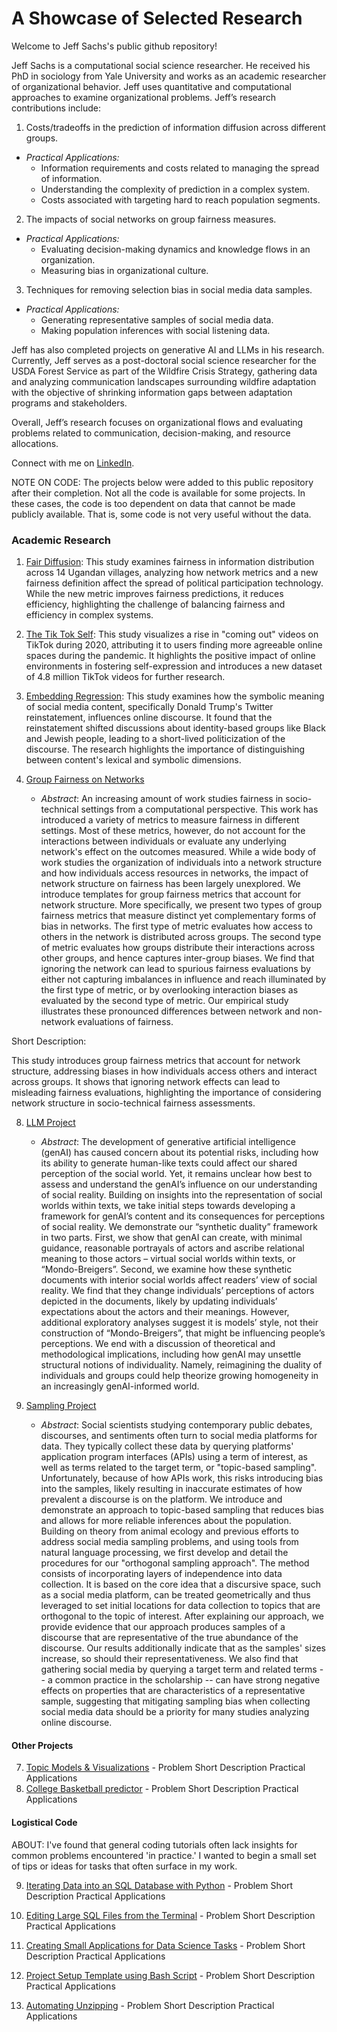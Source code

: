 # A Showcase of Selected Research 

Welcome to Jeff Sachs's public github repository! 

Jeff Sachs is a computational social science researcher. He received his PhD in sociology from Yale University and works as an academic researcher of organizational behavior. Jeff uses quantitative and computational approaches to examine organizational problems. Jeff’s research contributions include: 

 1. Costs/tradeoffs in the prediction of information diffusion across different groups.
   * _Practical Applications:_
        - Information requirements and costs related to managing the spread of information.
        - Understanding the complexity of prediction in a complex system.
        - Costs associated with targeting hard to reach population segments.
    
 2. The impacts of social networks on group fairness measures.
   * _Practical Applications:_ 
        - Evaluating decision-making dynamics and knowledge flows in an organization.
        - Measuring bias in organizational culture.
    
 3. Techniques for removing selection bias in social media data samples.
   * _Practical Applications:_ 
        - Generating representative samples of social media data. 
        - Making population inferences with social listening data. 

Jeff has also completed projects on generative AI and LLMs in his research. Currently, Jeff serves as a post-doctoral social science researcher for the USDA Forest Service as part of the Wildfire Crisis Strategy, gathering data and analyzing communication landscapes surrounding wildfire adaptation with the objective of shrinking information gaps between adaptation programs and stakeholders. 

Overall, Jeff’s research focuses on organizational flows and evaluating problems related to communication, decision-making, and resource allocations.

Connect with me on [LinkedIn](https://www.linkedin.com/in/jeffrey-sachs/).


NOTE ON CODE:
The projects below were added to this public repository after their completion. Not all the code is available for some projects. In these cases, the code is too dependent on data that cannot be made publicly available. That is, some code is not very useful without the data.


### Academic Research 

1. [Fair Diffusion](https://github.com/jsachs802/research_overview/blob/main/fair_diffusion/fair_diff_readme.md): This study examines fairness in information distribution across 14 Ugandan villages, analyzing how network metrics and a new fairness definition affect the spread of political participation technology. While the new metric improves fairness predictions, it reduces efficiency, highlighting the challenge of balancing fairness and efficiency in complex systems.


3. [The Tik Tok Self](https://github.com/jsachs802/research_overview/blob/main/tiktokself/tiktok_readme.md): This study visualizes a rise in "coming out" videos on TikTok during 2020, attributing it to users finding more agreeable online spaces during the pandemic. It highlights the positive impact of online environments in fostering self-expression and introduces a new dataset of 4.8 million TikTok videos for further research.

5. [Embedding Regression](https://github.com/jsachs802/research_overview/blob/main/embedding_reg/embed_reg_readme.md): This study examines how the symbolic meaning of social media content, specifically Donald Trump's Twitter reinstatement, influences online discourse. It found that the reinstatement shifted discussions about identity-based groups like Black and Jewish people, leading to a short-lived politicization of the discourse. The research highlights the importance of distinguishing between content's lexical and symbolic dimensions.
  
6. [Group Fairness on Networks](https://github.com/jsachs802/research_overview/blob/main/group_fairness/group_fairness.md)
   - _Abstract_: An increasing amount of work studies fairness in socio-technical settings from a computational perspective. This work has introduced a variety of metrics to measure fairness in different settings. Most of these metrics, however, do not account for the interactions between individuals or evaluate any underlying network's effect on the outcomes measured. While a wide body of work studies the organization of individuals into a network structure and how individuals access resources in networks, the impact of network structure on fairness has been largely unexplored.
We introduce templates for group fairness metrics that account for network structure. More specifically, we present two types of group fairness metrics that measure distinct yet complementary forms of bias in networks. The first type of metric evaluates how access to others in the network is distributed across groups. The second type of metric evaluates how groups distribute their interactions across other groups, and hence captures inter-group biases. We find that ignoring the network can lead to spurious fairness evaluations by either not capturing imbalances in influence and reach illuminated by the first type of metric, or by overlooking interaction biases as evaluated by the second type of metric. Our empirical study illustrates these pronounced differences between network and non-network evaluations of fairness.

Short Description: 

This study introduces group fairness metrics that account for network structure, addressing biases in how individuals access others and interact across groups. It shows that ignoring network effects can lead to misleading fairness evaluations, highlighting the importance of considering network structure in socio-technical fairness assessments.
  
8. [LLM Project](https://github.com/jsachs802/research_overview/blob/main/llm_duality/llm_duality_readme.md)
   - _Abstract_: The development of generative artificial intelligence (genAI) has caused concern about its potential risks, including how its ability to generate human-like texts could affect our shared perception of the social world. Yet, it remains unclear how best to assess and understand the genAI’s influence on our understanding of social reality. Building on insights into the representation of social worlds within texts, we take initial steps towards developing a framework for genAI’s content and its consequences for perceptions of social reality. We demonstrate our “synthetic duality” framework in two parts. First, we show that genAI can create, with minimal guidance, reasonable portrayals of actors and ascribe relational meaning to those actors – virtual social worlds within texts, or “Mondo-Breigers”. Second, we examine how these synthetic documents with interior social worlds affect readers’ view of social reality. We find that they change individuals’ perceptions of actors depicted in the documents, likely by updating individuals’ expectations about the actors and their meanings. However, additional exploratory analyses suggest it is models’ style, not their construction of “Mondo-Breigers”, that might be influencing people’s perceptions. We end with a discussion of theoretical and methodological implications, including how genAI may unsettle structural notions of individuality. Namely, reimagining the duality of individuals and groups could help theorize growing homogeneity in an increasingly genAI-informed world.

12. [Sampling Project](https://github.com/jsachs802/research_overview/blob/main/orthogonal_sampling/orthogonal_readme.md)
    - _Abstract_: Social scientists studying contemporary public debates, discourses, and
sentiments often turn to social media platforms for data. They typically
collect these data by querying platforms' application program interfaces
(APIs) using a term of interest, as well as terms related to the target
term, or "topic-based sampling". Unfortunately, because of how APIs
work, this risks introducing bias into the samples, likely resulting in
inaccurate estimates of how prevalent a discourse is on the platform. We
introduce and demonstrate an approach to topic-based sampling that
reduces bias and allows for more reliable inferences about the
population. Building on theory from animal ecology and previous efforts
to address social media sampling problems, and using tools from natural
language processing, we first develop and detail the procedures for our
"orthogonal sampling approach". The method consists of incorporating
layers of independence into data collection. It is based on the core idea
that a discursive space, such as a social media platform, can be treated
geometrically and thus leveraged to set initial locations for data
collection to topics that are orthogonal to the topic of interest. After
explaining our approach, we provide evidence that our approach
produces samples of a discourse that are representative of the true
abundance of the discourse. Our results additionally indicate that as the
samples' sizes increase, so should their representativeness. We also find
that gathering social media by querying a target term and related terms
-- a common practice in the scholarship -- can have strong negative
effects on properties that are characteristics of a representative sample,
suggesting that mitigating sampling bias when collecting social media
data should be a priority for many studies analyzing online discourse.

#### Other Projects 
7. [Topic Models & Visualizations](https://github.com/jsachs802/research_overview/blob/main/bert_modeling/bert_model.md) - Problem
   Short Description
   Practical Applications
8. [College Basketball predictor](https://github.com/jsachs802/research_overview/blob/main/orthogonal_sampling/orthogonal_readme.md) - Problem
   Short Description
   Practical Applications

#### Logistical Code

ABOUT: I've found that general coding tutorials often lack insights for common problems encountered 'in practice.' I wanted to begin a small set of tips or ideas for tasks that often surface in my work.

9. [Iterating Data into an SQL Database with Python](https://github.com/jsachs802/research_overview/blob/main/orthogonal_sampling/orthogonal_readme.md) - Problem
   Short Description
   Practical Applications

10. [Editing Large SQL Files from the Terminal](https://github.com/jsachs802/research_overview/blob/main/orthogonal_sampling/orthogonal_readme.md) - Problem
   Short Description
   Practical Applications

11. [Creating Small Applications for Data Science Tasks](https://github.com/jsachs802/research_overview/blob/main/orthogonal_sampling/orthogonal_readme.md) - Problem
   Short Description
   Practical Applications

12. [Project Setup Template using Bash Script](https://github.com/jsachs802/research_overview/blob/main/orthogonal_sampling/orthogonal_readme.md) - Problem
   Short Description
   Practical Applications

13. [Automating Unzipping](https://github.com/jsachs802/research_overview/blob/main/orthogonal_sampling/orthogonal_readme.md) - Problem
   Short Description
   Practical Applications





